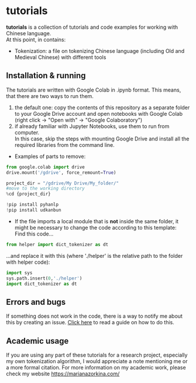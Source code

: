# tutorials

**tutorials** is a collection of tutorials and code examples for working with Chinese language. <br>
At this point, in contains: <br>
* Tokenization: a file on tokenizing Chinese language (including Old and Medieval Chinese) with different tools

## Installation & running

The tutorials are written with Google Colab in .ipynb format.
This means, that there are two ways to run them.

1. the default one: copy the contents of this repository as a separate folder to your Google Drive account and open notebooks with Google Colab (right click -> "Open with" -> "Google Colaboratory")
2. if already familiar with Jupyter Notebooks, use them to run from computer. <br>
In this case, skip the steps with mounting Google Drive and install all the required libraries from the command line. <br>
  * Examples of parts to remove:
```python
from google.colab import drive
drive.mount('/gdrive', force_remount=True)

project_dir = "/gdrive/My Drive/My_folder/" 
#move to the working directory 
%cd {project_dir} 

!pip install pyhanlp
!pip install udkanbun
```
  * If the file imports a local module that is **not** inside the same folder, it might be necessary to change the code according to this template: <br>
  Find this code...
  
```python
from helper import dict_tokenizer as dt
```
  ...and replace it with this (where './helper' is the relative path to the folder with helper code):
```python
import sys
sys.path.insert(0,'./helper')
import dict_tokenizer as dt
```
## Errors and bugs

If something does not work in the code, there is a way to notify me about this by creating an issue. [Click here](https://docs.github.com/en/github/managing-your-work-on-github/creating-an-issue) to read a guide on how to do this.

## Academic usage

If you are using any part of these tutorials for a research project, especially my own tokenization algorithm, I would appreciate a note mentioning me or a more formal citation. For more information on my academic work, please check my website https://marianazorkina.com/ <br>



